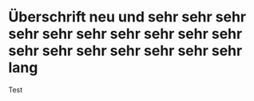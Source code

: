 # Überschrift neu und sehr  sehr  sehr  sehr  sehr  sehr  sehr  sehr  sehr  sehr  sehr  sehr  sehr  sehr  sehr  sehr  sehr lang

Test

